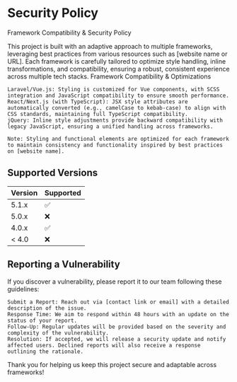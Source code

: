 # Security Policy

Framework Compatibility & Security Policy

This project is built with an adaptive approach to multiple frameworks, leveraging best practices from various resources such as [website name or URL]. Each framework is carefully tailored to optimize style handling, inline transformations, and compatibility, ensuring a robust, consistent experience across multiple tech stacks.
Framework Compatibility & Optimizations

    Laravel/Vue.js: Styling is customized for Vue components, with SCSS integration and JavaScript compatibility to ensure smooth performance.
    React/Next.js (with TypeScript): JSX style attributes are automatically converted (e.g., camelCase to kebab-case) to align with CSS standards, maintaining full TypeScript compatibility.
    jQuery: Inline style adjustments provide backward compatibility with legacy JavaScript, ensuring a unified handling across frameworks.

    Note: Styling and functional elements are optimized for each framework to maintain consistency and functionality inspired by best practices on [website name].
    
## Supported Versions


| Version | Supported          |
| ------- | ------------------ |
| 5.1.x   | :white_check_mark: |
| 5.0.x   | :x:                |
| 4.0.x   | :white_check_mark: |
| < 4.0   | :x:                |

## Reporting a Vulnerability

If you discover a vulnerability, please report it to our team following these guidelines:

    Submit a Report: Reach out via [contact link or email] with a detailed description of the issue.
    Response Time: We aim to respond within 48 hours with an update on the status of your report.
    Follow-Up: Regular updates will be provided based on the severity and complexity of the vulnerability.
    Resolution: If accepted, we will release a security update and notify affected users. Declined reports will also receive a response outlining the rationale.

Thank you for helping us keep this project secure and adaptable across frameworks!
